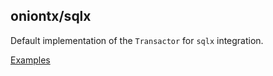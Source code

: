 ## oniontx/sqlx

Default implementation of the `Transactor` for `sqlx` integration.

[Examples](https://github.com/kozmod/oniontx-examples/tree/master/internal/sqlx)